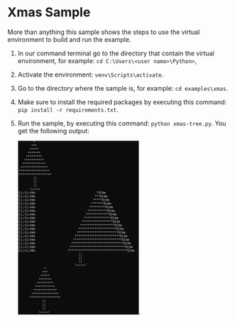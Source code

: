 # Xmas Sample
More than anything this sample shows the steps to use the virtual environment to build and run the example.

1. In our command terminal go to the directory that contain the virtual environment, for example: `cd C:\Users\<user name>\Python>`,
1. Activate the environment: `venv\Scripts\activate`.
1. Go to the directory where the sample is, for example: `cd examples\xmas`.
1. Make sure to install the required packages by executing this command:
`pip install -r requirements.txt`.
1. Run the sample, by executing this command: `python xmas-tree.py`.
You get the following output:

    ![xmas-tree](../../../Media/Python/env/xmas-tree.PNG).